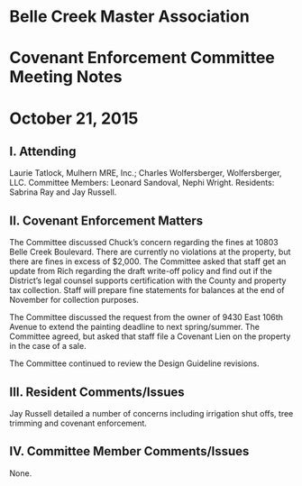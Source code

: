 # Belle Creek Master Association
# Covenant Enforcement Committee Meeting Notes
# October 21, 2015

## I. Attending
Laurie Tatlock, Mulhern MRE, Inc.; Charles Wolfersberger, Wolfersberger, LLC.  Committee Members: Leonard Sandoval, Nephi Wright.  Residents: Sabrina Ray and Jay Russell.

## II. Covenant Enforcement Matters
The Committee discussed Chuck’s concern regarding the fines at 10803 Belle Creek Boulevard. There are currently no violations at the property, but there are fines in excess of $2,000.  The Committee asked that staff get an update from Rich regarding the draft write-off policy and find out if the District’s legal counsel supports certification with the County and property tax collection.  Staff will prepare fine statements for balances at the end of November for collection purposes.

The Committee discussed the request from the owner of 9430 East 106th Avenue to extend the painting deadline to next spring/summer.  The Committee agreed, but asked that staff file a Covenant Lien on the property in the case of a sale.

The Committee continued to review the Design Guideline revisions.

## III. Resident Comments/Issues
Jay Russell detailed a number of concerns including irrigation shut offs, tree trimming and covenant enforcement.

## IV. Committee Member Comments/Issues
None.
